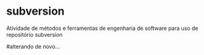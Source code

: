 # subversion
Atividade de métodos e ferramentas de engenharia de software para uso de repositório subversion


#alterando de novo...